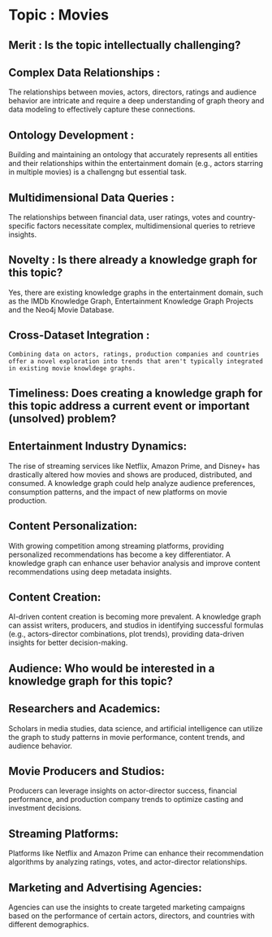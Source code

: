 # Topic : Movies

## Merit : Is the topic intellectually challenging?

## Complex Data Relationships :
   The relationships between movies, actors, directors, ratings and audience behavior are intricate and require a deep understanding of graph theory and data modeling to effectively capture these connections. 
## Ontology Development :
  Building and maintaining an ontology that accurately represents all entities and their relationships within the entertainment domain (e.g., actors starring in multiple movies) is a challengng but essential task. 
## Multidimensional Data Queries :
   The relationships between financial data, user ratings, votes and country-specific factors necessitate complex, multidimensional queries to retrieve insights.

## Novelty : Is there already a knowledge graph for this topic?
   Yes, there are existing knowledge graphs in the entertainment domain, such as the IMDb Knowledge Graph, Entertainment Knowledge Graph Projects and the Neo4j Movie Database.
## Cross-Dataset Integration :
    Combining data on actors, ratings, production companies and countries offer a novel exploration into trends that aren't typically integrated in existing movie knowldege graphs.


## Timeliness: Does creating a knowledge graph for this topic address a current event or important (unsolved) problem?

## Entertainment Industry Dynamics: 
 The rise of streaming services like Netflix, Amazon Prime, and Disney+ has drastically altered how movies and shows are produced, distributed, and consumed. A knowledge graph could help analyze audience preferences, consumption patterns, and 
 the impact of new platforms on movie production. 
## Content Personalization: 
 With growing competition among streaming platforms, providing personalized recommendations has become a key differentiator. A knowledge graph can enhance user behavior analysis and improve content recommendations using deep metadata insights.
## Content Creation: 
 AI-driven content creation is becoming more prevalent. A knowledge graph can assist writers, producers, and studios in identifying successful formulas (e.g., actors-director combinations, plot trends), providing data-driven insights for better decision-making.<br>

 ## Audience: Who would be interested in a knowledge graph for this topic?

## Researchers and Academics:
Scholars in media studies, data science, and artificial intelligence can utilize the graph to study patterns in movie performance, content trends, and audience behavior.
## Movie Producers and Studios:
Producers can leverage insights on actor-director success, financial performance, and production company trends to optimize casting and investment decisions.
## Streaming Platforms:
Platforms like Netflix and Amazon Prime can enhance their recommendation algorithms by analyzing ratings, votes, and actor-director relationships.
## Marketing and Advertising Agencies:
Agencies can use the insights to create targeted marketing campaigns based on the performance of certain actors, directors, and countries with different demographics.

